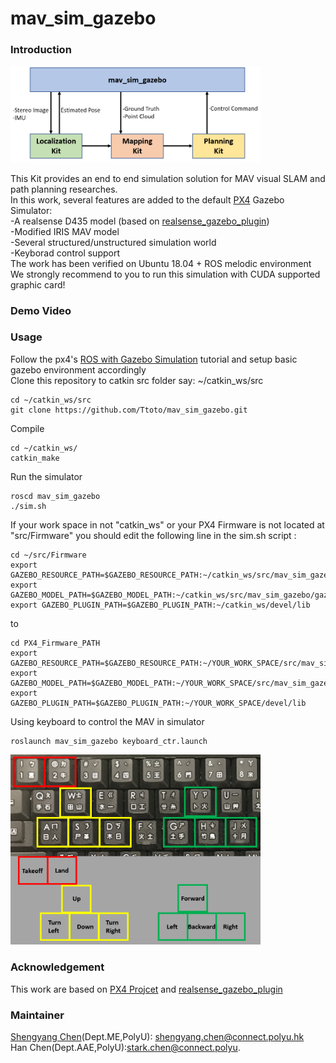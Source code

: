 # mav_sim_gazebo
### Introduction
<img src="others/mavsim.png" width="400">

This Kit provides an end to end simulation solution for MAV visual SLAM and path planning researches. <br />
In this work, several features are added to the default [PX4](https://github.com/PX4/Firmware) Gazebo Simulator: <br />
-A realsense D435 model (based on [realsense_gazebo_plugin](https://github.com/pal-robotics/realsense_gazebo_plugin)) <br />
-Modified IRIS MAV model <br />
-Several structured/unstructured simulation world <br />
-Keyborad control support <br />
The work has been verified on Ubuntu 18.04 + ROS melodic environment <br />
We strongly recommend to you to run this simulation with CUDA supported graphic card!
### Demo Video

### Usage
Follow the px4's [ROS with Gazebo Simulation](https://dev.px4.io/v1.9.0/en/simulation/ros_interface.html) tutorial and setup basic gazebo environment accordingly<br />
Clone this repository to catkin src folder say: ~/catkin_ws/src
````
cd ~/catkin_ws/src
git clone https://github.com/Ttoto/mav_sim_gazebo.git
````
Compile
````
cd ~/catkin_ws/
catkin_make
````
Run the simulator
````
roscd mav_sim_gazebo
./sim.sh
````
If your work space in not "catkin_ws" or your PX4 Firmware is not located at "src/Firmware" you should edit the following line in the sim.sh script :
````
cd ~/src/Firmware
export GAZEBO_RESOURCE_PATH=$GAZEBO_RESOURCE_PATH:~/catkin_ws/src/mav_sim_gazebo/gazebo
export GAZEBO_MODEL_PATH=$GAZEBO_MODEL_PATH:~/catkin_ws/src/mav_sim_gazebo/gazebo/models
export GAZEBO_PLUGIN_PATH=$GAZEBO_PLUGIN_PATH:~/catkin_ws/devel/lib
````
to
````
cd PX4_Firmware_PATH
export GAZEBO_RESOURCE_PATH=$GAZEBO_RESOURCE_PATH:~/YOUR_WORK_SPACE/src/mav_sim_gazebo/gazebo
export GAZEBO_MODEL_PATH=$GAZEBO_MODEL_PATH:~/YOUR_WORK_SPACE/src/mav_sim_gazebo/gazebo/models
export GAZEBO_PLUGIN_PATH=$GAZEBO_PLUGIN_PATH:~/YOUR_WORK_SPACE/devel/lib
````
Using keyboard to control the MAV in simulator
````
roslaunch mav_sim_gazebo keyboard_ctr.launch
````
<img src="others/kbctr.png" width="400">

### Acknowledgement
This work are based on [PX4 Projcet](https://github.com/PX4/Firmware) and [realsense_gazebo_plugin](https://github.com/pal-robotics/realsense_gazebo_plugin)


### Maintainer
[Shengyang Chen](https://www.polyu.edu.hk/researchgrp/cywen/index.php/en/people/researchstudent.html)(Dept.ME,PolyU): shengyang.chen@connect.polyu.hk <br />
Han Chen(Dept.AAE,PolyU):stark.chen@connect.polyu.
